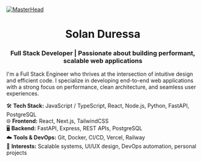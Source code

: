 [![MasterHead](https://nielseniq.com/wp-content/uploads/sites/4/2021/02/data-science-icon-animation-banner-clockwise-4.gif)](https://solanduressa.com)

<h1 align="center">Solan Duressa</h1>
<h3 align="center">Full Stack Developer | Passionate about building performant, scalable web applications</h3>

I'm a Full Stack Engineer who thrives at the intersection of intuitive design and efficient code. I specialize in developing end-to-end web applications with a strong focus on performance, clean architecture, and seamless user experiences.

🛠️ **Tech Stack:** JavaScript / TypeScript, React, Node.js, Python, FastAPI, PostgreSQL  
🌐 **Frontend:** React, Next.js, TailwindCSS  
🖥️ **Backend:** FastAPI, Express, REST APIs, PostgreSQL  
☁️ **Tools & DevOps:** Git, Docker, CI/CD, Vercel, Railway  
🎯 **Interests:** Scalable systems, UI/UX design, DevOps automation, personal projects  


